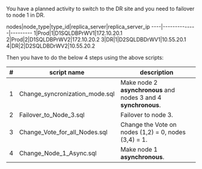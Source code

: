 You have a planned activity to switch to the DR site and you need to failover to node 1 in DR.

nodes|node_type|type_id|replica_server|replica_server_ip
----|--------------|---------
1|Prod|1|D1SQLDBPrWV1|172.10.20.1
2|Prod|2|D1SQLDBPrWV2|172.10.20.2
3|DR|1|D2SQLDBDrWV1|10.55.20.1
4|DR|2|D2SQLDBDrWV2|10.55.20.2

Then you have to do the below 4 steps using the above scripts:

#|script name|description
-|-----------|-----------
1| Change_syncronization_mode.sql| Make node 2 **asynchronous** and nodes 3 and 4 **synchronous**.
2| Failover_to_Node_3.sql| Failover to node 3.
3| Change_Vote_for_all_Nodes.sql| Change the Vote on nodes (1,2) = 0, nodes (3,4) = 1.
4| Change_Node_1_Async.sql| Make node 1 **asynchronous**.


